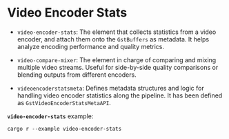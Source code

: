 # Video Encoder Stats

- `video-encoder-stats`:
  The element that collects statistics from a video encoder, and attach them onto the `GstBuffers` as metadata. It helps analyze encoding performance and quality metrics.

- `video-compare-mixer`:
  The element in charge of comparing and mixing multiple video streams. Useful for side-by-side quality comparisons or blending outputs from different encoders.

- `videoencoderstatsmeta`:
  Defines metadata structures and logic for handling video encoder statistics along the pipeline. It has been defined as `GstVideoEncoderStatsMetaAPI`.


**`video-encoder-stats`** example:
```
cargo r --example video-encoder-stats
```
